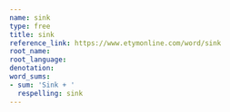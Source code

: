 ```yaml
---
name: sink
type: free
title: sink
reference_link: https://www.etymonline.com/word/sink
root_name: 
root_language: 
denotation: 
word_sums:
- sum: 'Sink + '
  respelling: sink
---
```

